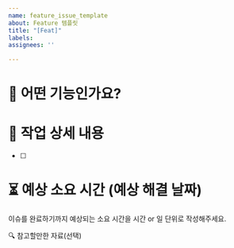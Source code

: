```yaml
---
name: feature_issue_template
about: Feature 템플릿
title: "[Feat]"
labels: 
assignees: ''

---
```


# 📌 어떤 기능인가요?

# 📜 작업 상세 내용
- [ ] 

# ⏳ 예상 소요 시간 (예상 해결 날짜)
이슈를 완료하기까지 예상되는 소요 시간을 시간 or 일 단위로 작성해주세요.

🔍 참고할만한 자료(선택)